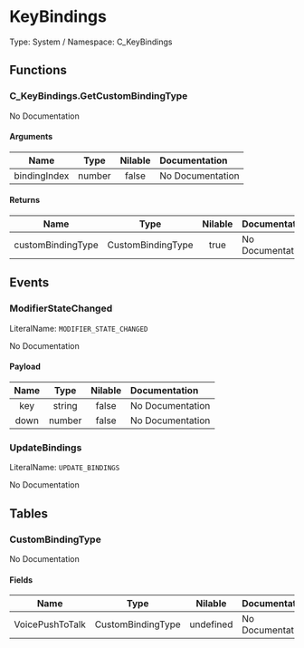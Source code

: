 # KeyBindings

Type: System / Namespace: C_KeyBindings

## Functions

### C_KeyBindings.GetCustomBindingType

No Documentation

#### Arguments
|Name|Type|Nilable|Documentation|
|:---:|:---:|:---:|:---|
|bindingIndex|number|false|No Documentation|
#### Returns
|Name|Type|Nilable|Documentation|
|:---:|:---:|:---:|:---|
|customBindingType|CustomBindingType|true|No Documentation|
## Events

### ModifierStateChanged
LiteralName: `MODIFIER_STATE_CHANGED`

No Documentation

#### Payload
|Name|Type|Nilable|Documentation|
|:---:|:---:|:---:|:---|
|key|string|false|No Documentation|
|down|number|false|No Documentation|
### UpdateBindings
LiteralName: `UPDATE_BINDINGS`

No Documentation

## Tables

### CustomBindingType

No Documentation

#### Fields
|Name|Type|Nilable|Documentation|
|:---:|:---:|:---:|:---|
|VoicePushToTalk|CustomBindingType|undefined|No Documentation|